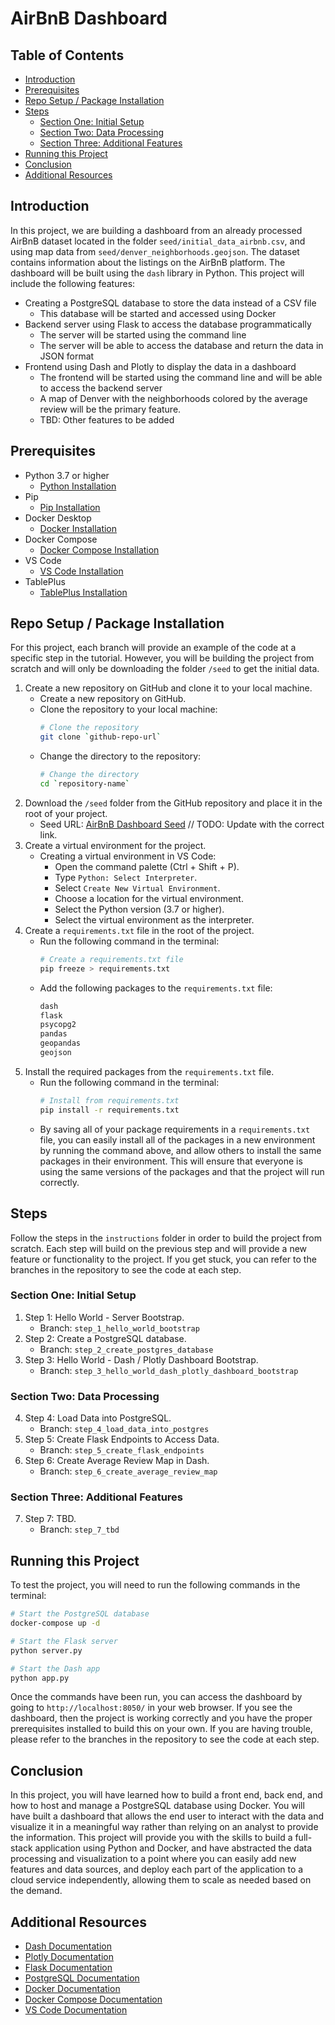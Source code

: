 # AirBnB Dashboard

## Table of Contents

- [Introduction](#introduction)
- [Prerequisites](#prerequisites)
- [Repo Setup / Package Installation](#repo-setup--package-installation)
- [Steps](#steps)
  - [Section One: Initial Setup](#section-one-initial-setup)
  - [Section Two: Data Processing](#section-two-data-processing)
  - [Section Three: Additional Features](#section-three-additional-features)
- [Running this Project](#running-this-project)
- [Conclusion](#conclusion)
- [Additional Resources](#additional-resources)

## Introduction

In this project, we are building a dashboard from an already processed AirBnB dataset located in the folder `seed/initial_data_airbnb.csv`, and using map data from `seed/denver_neighborhoods.geojson`. The dataset contains information about the listings on the AirBnB platform. The dashboard will be built using the `dash` library in Python. This project will include the following features:

- Creating a PostgreSQL database to store the data instead of a CSV file
  - This database will be started and accessed using Docker
- Backend server using Flask to access the database programmatically
  - The server will be started using the command line
  - The server will be able to access the database and return the data in JSON format
- Frontend using Dash and Plotly to display the data in a dashboard
  - The frontend will be started using the command line and will be able to access the backend server
  - A map of Denver with the neighborhoods colored by the average review will be the primary feature.
  - TBD: Other features to be added

## Prerequisites

- Python 3.7 or higher
  - [Python Installation](https://www.python.org/downloads/)
- Pip
  - [Pip Installation](https://pip.pypa.io/en/stable/installation/)
- Docker Desktop
  - [Docker Installation](https://docs.docker.com/get-docker/)
- Docker Compose
  - [Docker Compose Installation](https://docs.docker.com/compose/install/)
- VS Code
  - [VS Code Installation](https://code.visualstudio.com/download)
- TablePlus
  - [TablePlus Installation](https://tableplus.com/)

## Repo Setup / Package Installation

For this project, each branch will provide an example of the code at a specific step in the tutorial. However, you will be building the project from scratch and will only be downloading the folder `/seed` to get the initial data.

1. Create a new repository on GitHub and clone it to your local machine.
   - Create a new repository on GitHub.
   - Clone the repository to your local machine:
     ```bash
     # Clone the repository
     git clone `github-repo-url`
     ```
   - Change the directory to the repository:
     ```bash
     # Change the directory
     cd `repository-name`
     ```
2. Download the `/seed` folder from the GitHub repository and place it in the root of your project.
   - Seed URL: [AirBnB Dashboard Seed](https://example.com) // TODO: Update with the correct link.
3. Create a virtual environment for the project.
   - Creating a virtual environment in VS Code:
     - Open the command palette (Ctrl + Shift + P).
     - Type `Python: Select Interpreter`.
     - Select `Create New Virtual Environment`.
     - Choose a location for the virtual environment.
     - Select the Python version (3.7 or higher).
     - Select the virtual environment as the interpreter.
4. Create a `requirements.txt` file in the root of the project.
   - Run the following command in the terminal:
     ```bash
     # Create a requirements.txt file
     pip freeze > requirements.txt
     ```
   - Add the following packages to the `requirements.txt` file:
     ```txt
     dash
     flask
     psycopg2
     pandas
     geopandas
     geojson
     ```
5. Install the required packages from the `requirements.txt` file.
   - Run the following command in the terminal:
     ```bash
     # Install from requirements.txt
     pip install -r requirements.txt
     ```
   - By saving all of your package requirements in a `requirements.txt` file, you can easily install all of the packages in a new environment by running the command above, and allow others to install the same packages in their environment. This will ensure that everyone is using the same versions of the packages and that the project will run correctly.

## Steps

Follow the steps in the `instructions` folder in order to build the project from scratch. Each step will build on the previous step and will provide a new feature or functionality to the project. If you get stuck, you can refer to the branches in the repository to see the code at each step.

### Section One: Initial Setup

1. Step 1: Hello World - Server Bootstrap.
   - Branch: `step_1_hello_world_bootstrap`
2. Step 2: Create a PostgreSQL database.
   - Branch: `step_2_create_postgres_database`
3. Step 3: Hello World - Dash / Plotly Dashboard Bootstrap.
   - Branch: `step_3_hello_world_dash_plotly_dashboard_bootstrap`

### Section Two: Data Processing

4. Step 4: Load Data into PostgreSQL.
   - Branch: `step_4_load_data_into_postgres`
5. Step 5: Create Flask Endpoints to Access Data.
   - Branch: `step_5_create_flask_endpoints`
6. Step 6: Create Average Review Map in Dash.
   - Branch: `step_6_create_average_review_map`

### Section Three: Additional Features

7. Step 7: TBD.
   - Branch: `step_7_tbd`

## Running this Project

To test the project, you will need to run the following commands in the terminal:

```bash
# Start the PostgreSQL database
docker-compose up -d

# Start the Flask server
python server.py

# Start the Dash app
python app.py
```

Once the commands have been run, you can access the dashboard by going to `http://localhost:8050/` in your web browser. If you see the dashboard, then the project is working correctly and you have the proper prerequisites installed to build this on your own. If you are having trouble, please refer to the branches in the repository to see the code at each step.

## Conclusion

In this project, you will have learned how to build a front end, back end, and how to host and manage a PostgreSQL database using Docker. You will have built a dashboard that allows the end user to interact with the data and visualize it in a meaningful way rather than relying on an analyst to provide the information. This project will provide you with the skills to build a full-stack application using Python and Docker, and have abstracted the data processing and visualization to a point where you can easily add new features and data sources, and deploy each part of the application to a cloud service independently, allowing them to scale as needed based on the demand.

## Additional Resources

- [Dash Documentation](https://dash.plotly.com/)
- [Plotly Documentation](https://plotly.com/python/)
- [Flask Documentation](https://flask.palletsprojects.com/en/2.0.x/)
- [PostgreSQL Documentation](https://www.postgresql.org/docs/)
- [Docker Documentation](https://docs.docker.com/)
- [Docker Compose Documentation](https://docs.docker.com/compose/)
- [VS Code Documentation](https://code.visualstudio.com/docs)
